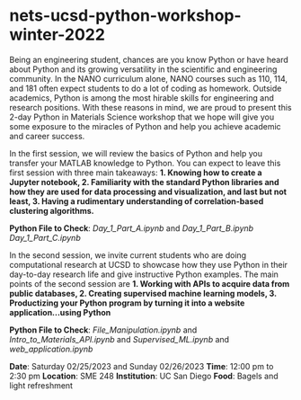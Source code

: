 # nets-ucsd-python-workshop-winter-2022

Being an engineering student, chances are you know Python or have heard about Python and its growing versatility in the scientific and engineering community. In the NANO curriculum alone, NANO courses such as 110, 114, and 181 often expect students to do a lot of coding as homework. Outside academics, Python is among the most hirable skills for engineering and research positions. With these reasons in mind, we are proud to present this 2-day Python in Materials Science workshop that we hope will give you some exposure to the miracles of Python and help you achieve academic and career success. 

In the first session, we will review the basics of Python and help you transfer your MATLAB knowledge to Python. You can expect to leave this first session with three main takeaways: **1. Knowing how to create a Jupyter notebook, 2. Familiarity with the standard Python libraries and how they are used for data processing and visualization, and last but not least, 3. Having a rudimentary understanding of correlation-based clustering algorithms.**

**Python File to Check**: *Day_1_Part_A.ipynb* and *Day_1_Part_B.ipynb* *Day_1_Part_C.ipynb*

In the second session, we invite current students who are doing computational research at UCSD to showcase how they use Python in their day-to-day research life and give instructive Python examples. The main points of the second session are **1. Working with APIs to acquire data from public databases, 2. Creating supervised machine learning models, 3. Productizing your Python program by turning it into a website application...using Python**

**Python File to Check**: *File_Manipulation.ipynb* and *Intro_to_Materials_API.ipynb* and *Supervised_ML.ipynb* and *web_application.ipynb*

**Date**: Saturday 02/25/2023 and Sunday 02/26/2023
**Time**: 12:00 pm to 2:30 pm
**Location**: SME 248
**Institution**: UC San Diego
**Food**: Bagels and light refreshment
